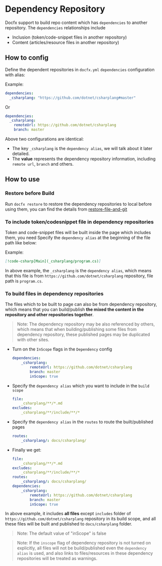 # Dependency Repository

Docfx support to build repo content which has `dependencies` to another repository. The `dependencies` relationships include

  - Inclusion (token/code-snippet files in another repository)
  - Content (articles/resource files in another repository)

## How to config

Define the dependent repositories in `docfx.yml` `dependencies` configuration with alias:

Example:

```yml
dependencies:
  _csharplang: "https://github.com/dotnet/csharplang#master"
```
Or

```yml
dependencies:
  _csharplang: 
    remoteUrl: https://github.com/dotnet/csharplang
    branch: master
```

Above two configurations are identical:
  - The key `_csharplang` is the `dependency alias`, we will talk about it later detailed.
  - The **value** represents the dependency repository information, including `remote url`, `branch` and others.

## How to use

### Restore before Build

Run `docfx restore` to restore the dependency repositories to local before using them, you can find the details from [restore-file-and-git](./restore-file-and-git.md#restore-dependency-repositories)

### To include token/codesnippet file in dependency repositories

Token and code-snippet files will be built inside the page which includes them, you need Specify the `dependency alias` at the beginning of the file path like below:

Example: 

```md
[!code-csharp[Main](_csharplang/program.cs)]
```

In above example, the `_csharplang` is the `dependency alias`, which means that this file is from `https://github.com/dotnet/csharplang` repository, file path is `program.cs`.

### To build files in dependency repositories

The files which to be built to page can also be from dependency repository, which means that you can build/publish **the mixed the content in the repository and other repositories together**.

> Note: The dependency repository may be also referenced by others, which means that when building/publishing some files from dependency repository, these published pages may be duplicated with other sites.

- Turn on the `InScope` flags in the `Dependency` config

    ```yml
    dependencies:
        _csharplang: 
            remoteUrl: https://github.com/dotnet/csharplang
            branch: master
            inScope: true
    ```

- Specify the `dependency alias` which you want to include in the `build scope`

    ```yml
    file:
        _csharplang/**/*.md
    excludes:
        _csharplang/**/include/**/*
    ```

- Specify the `dependency alias` in the `routes` to route the built/published pages

    ```yml
    routes:
        _csharplang/: docs/csharplang/
    ```

- Finally we get:

    ```yml
    file:
        _csharplang/**/*.md
    excludes:
        _csharplang/**/include/**/*
    routes:
        _csharplang/: docs/csharplang/
    dependencies:
        _csharplang: 
            remoteUrl: https://github.com/dotnet/csharplang
            branch: master
            inScope: true
    ```

In above example, it includes **all files** except `includes` folder of `https://github.com/dotnet/csharplang` repository in its build scope, and all these files will be built and published to `docs/csharplang` folder.

> Note: The default value of "inScope" is false

> Note: If the `inscope` flag of dependency repository is not turned on explicitly, all files will not be build/published even the `dependency alias` is used, and also links to files/resources in these dependency repositories will be treated as warnings.

